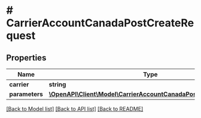 # # CarrierAccountCanadaPostCreateRequest

## Properties

Name | Type | Description | Notes
------------ | ------------- | ------------- | -------------
**carrier** | **string** |  |
**parameters** | [**\OpenAPI\Client\Model\CarrierAccountCanadaPostCreateParameters**](CarrierAccountCanadaPostCreateParameters.md) |  |

[[Back to Model list]](../../README.md#models) [[Back to API list]](../../README.md#endpoints) [[Back to README]](../../README.md)
